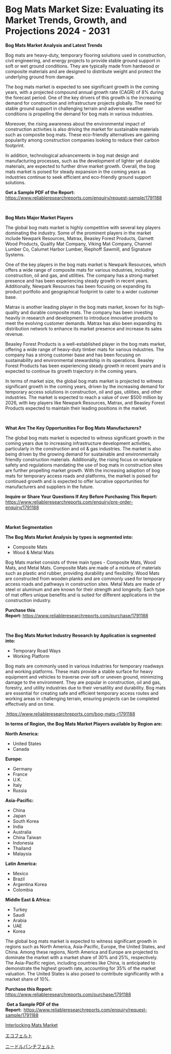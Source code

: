 <p><h1>Bog Mats Market Size: Evaluating its Market Trends, Growth, and Projections 2024 - 2031</h1></p><p><strong>Bog Mats Market Analysis and Latest Trends</strong></p>
<p><p>Bog mats are heavy-duty, temporary flooring solutions used in construction, civil engineering, and energy projects to provide stable ground support in soft or wet ground conditions. They are typically made from hardwood or composite materials and are designed to distribute weight and protect the underlying ground from damage.</p><p>The bog mats market is expected to see significant growth in the coming years, with a projected compound annual growth rate (CAGR) of 8% during the forecast period. One of the key drivers of this growth is the increasing demand for construction and infrastructure projects globally. The need for stable ground support in challenging terrain and adverse weather conditions is propelling the demand for bog mats in various industries.</p><p>Moreover, the rising awareness about the environmental impact of construction activities is also driving the market for sustainable materials such as composite bog mats. These eco-friendly alternatives are gaining popularity among construction companies looking to reduce their carbon footprint.</p><p>In addition, technological advancements in bog mat design and manufacturing processes, such as the development of lighter yet durable materials, are expected to further drive market growth. Overall, the bog mats market is poised for steady expansion in the coming years as industries continue to seek efficient and eco-friendly ground support solutions.</p></p>
<p><strong>Get a Sample PDF of the Report:&nbsp;</strong> <a href="https://www.reliableresearchreports.com/enquiry/request-sample/1791188">https://www.reliableresearchreports.com/enquiry/request-sample/1791188</a></p>
<p>&nbsp;</p>
<p><strong>Bog Mats Major Market Players</strong></p>
<p><p>The global bog mats market is highly competitive with several key players dominating the industry. Some of the prominent players in the market include Newpark Resources, Matrax, Beasley Forest Products, Garnett Wood Products, Quality Mat Company, Viking Mat Company, Channel Lumber Co, Calumet Harbor Lumber, Riephoff Sawmill, and Signature Systems.</p><p>One of the key players in the bog mats market is Newpark Resources, which offers a wide range of composite mats for various industries, including construction, oil and gas, and utilities. The company has a strong market presence and has been experiencing steady growth in recent years. Additionally, Newpark Resources has been focusing on expanding its product portfolio and geographical footprint to cater to a wider customer base.</p><p>Matrax is another leading player in the bog mats market, known for its high-quality and durable composite mats. The company has been investing heavily in research and development to introduce innovative products to meet the evolving customer demands. Matrax has also been expanding its distribution network to enhance its market presence and increase its sales revenue.</p><p>Beasley Forest Products is a well-established player in the bog mats market, offering a wide range of heavy-duty timber mats for various industries. The company has a strong customer base and has been focusing on sustainability and environmental stewardship in its operations. Beasley Forest Products has been experiencing steady growth in recent years and is expected to continue its growth trajectory in the coming years.</p><p>In terms of market size, the global bog mats market is projected to witness significant growth in the coming years, driven by the increasing demand for temporary access solutions in construction, oil and gas, utilities, and other industries. The market is expected to reach a value of over $500 million by 2026, with key players like Newpark Resources, Matrax, and Beasley Forest Products expected to maintain their leading positions in the market.</p></p>
<p>&nbsp;</p>
<p><strong>What Are The Key Opportunities For Bog Mats Manufacturers?</strong></p>
<p><p>The global bog mats market is expected to witness significant growth in the coming years due to increasing infrastructure development activities, particularly in the construction and oil & gas industries. The market is also being driven by the growing demand for sustainable and environmentally friendly construction materials. Additionally, the rising focus on workplace safety and regulations mandating the use of bog mats in construction sites are further propelling market growth. With the increasing adoption of bog mats for temporary access roads and platforms, the market is poised for continued growth and is expected to offer lucrative opportunities for manufacturers and suppliers in the future.</p></p>
<p><strong>Inquire or Share Your Questions If Any Before Purchasing This Report:</strong> <a href="https://www.reliableresearchreports.com/enquiry/pre-order-enquiry/1791188">https://www.reliableresearchreports.com/enquiry/pre-order-enquiry/1791188</a></p>
<p>&nbsp;</p>
<p><strong>Market Segmentation</strong></p>
<p><strong>The Bog Mats Market Analysis by types is segmented into:</strong></p>
<p><ul><li>Composite Mats</li><li>Wood & Metal Mats</li></ul></p>
<p><p>Bog Mats market consists of three main types - Composite Mats, Wood Mats, and Metal Mats. Composite Mats are made of a mixture of materials such as plastic and rubber, providing durability and flexibility. Wood Mats are constructed from wooden planks and are commonly used for temporary access roads and pathways in construction sites. Metal Mats are made of steel or aluminum and are known for their strength and longevity. Each type of mat offers unique benefits and is suited for different applications in the construction industry.</p></p>
<p><strong>Purchase this Report:&nbsp;</strong><a href="https://www.reliableresearchreports.com/purchase/1791188">https://www.reliableresearchreports.com/purchase/1791188</a></p>
<p>&nbsp;</p>
<p><strong>The Bog Mats Market Industry Research by Application is segmented into:</strong></p>
<p><ul><li>Temporary Road Ways</li><li>Working Platform</li></ul></p>
<p><p>Bog mats are commonly used in various industries for temporary roadways and working platforms. These mats provide a stable surface for heavy equipment and vehicles to traverse over soft or uneven ground, minimizing damage to the environment. They are popular in construction, oil and gas, forestry, and utility industries due to their versatility and durability. Bog mats are essential for creating safe and efficient temporary access routes and working areas in challenging terrain, ensuring projects can be completed effectively and on time.</p></p>
<p><a href="https://www.reliableresearchreports.com/bog-mats-r1791188">&nbsp;https://www.reliableresearchreports.com/bog-mats-r1791188</a></p>
<p><strong>In terms of Region, the Bog Mats Market Players available by Region are:</strong></p>
<p>
    <p> <strong> North America: </strong>
        <ul>
            <li>United States</li>
            <li>Canada</li>
        </ul>
        </p> 
    <p> <strong> Europe: </strong>
        <ul>
            <li>Germany</li>
            <li>France</li>
            <li>U.K.</li>
            <li>Italy</li>
            <li>Russia</li>
        </ul>
        </p> 
    <p> <strong> Asia-Pacific: </strong>
        <ul>
            <li>China</li>
            <li>Japan</li>
            <li>South Korea</li>
            <li>India</li>
            <li>Australia</li>
            <li>China Taiwan</li>
            <li>Indonesia</li>
            <li>Thailand</li>
            <li>Malaysia</li>
        </ul>
        </p> 
    <p> <strong> Latin America: </strong>
        <ul>
            <li>Mexico</li>
            <li>Brazil</li>
            <li>Argentina Korea</li>
            <li>Colombia</li>
        </ul>
        </p> 
    <p> <strong> Middle East & Africa: </strong>
        <ul>
            <li>Turkey</li>
            <li>Saudi</li>
            <li>Arabia</li>
            <li>UAE</li>
            <li>Korea</li>
        </ul>
    </p>
    </p>
<p><p>The global bog mats market is expected to witness significant growth in regions such as North America, Asia-Pacific, Europe, the United States, and China. Among these regions, North America and Europe are projected to dominate the market with a market share of 30% and 25%, respectively. The Asia-Pacific region, including countries like China, is anticipated to demonstrate the highest growth rate, accounting for 35% of the market valuation. The United States is also poised to contribute significantly with a market share of 10%.</p></p>
<p><strong>Purchase this Report: </strong><a href="https://www.reliableresearchreports.com/purchase/1791188">https://www.reliableresearchreports.com/purchase/1791188</a></p>
<p>&nbsp;<strong>Get a Sample PDF of the Report:&nbsp;&nbsp;</strong><a href="https://www.reliableresearchreports.com/enquiry/request-sample/1791188">https://www.reliableresearchreports.com/enquiry/request-sample/1791188</a></p>
<p><strong></strong></p>
<p><p><a href="https://github.com/mbisetmhermsr/Market-Research-Report-List-2/blob/main/interlocking-mats-market.md">Interlocking Mats Market</a></p><p><a href="https://github.com/RodHoppe07/Market-Research-Report-List-1/blob/main/849009129496.md">エコフェルト</a></p><p><a href="https://github.com/laurenreichert/Market-Research-Report-List-1/blob/main/267368429495.md">ニードルパンチフェルト</a></p></p>